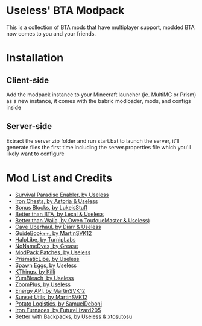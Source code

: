 # Useless' BTA Modpack

This is a collection of BTA mods that have multiplayer support, modded BTA now comes to you and your friends. 

# Installation
## Client-side
Add the modpack instance to your Minecraft launcher (ie. MultiMC or Prism) as a new instance, it comes with the babric modloader, mods, and configs inside
## Server-side
Extract the server zip folder and run start.bat to launch the server, it'll generate files the first time including the server.properties file which you'll likely want to configure

# Mod List and Credits
- [Survival Paradise Enabler, by Useless](<https://discord.com/channels/866992171319558144/1137195724627521647>)
- [Iron Chests, by Astoria & Useless](<https://discord.com/channels/866992171319558144/1086475244245622954>)
- [Bonus Blocks, by LukeisStuff](<https://discord.com/channels/866992171319558144/1152233487231897621>)
- [Better than BTA, by Lexal & Useless](<https://discord.com/channels/866992171319558144/1150434454817484840>)
- [Better than Waila, by Owen ToufoueMaster & Useless)](<https://discord.com/channels/866992171319558144/1140738492490600489>)
- [Cave Uberhaul, by Diarr & Useless](<https://discord.com/channels/866992171319558144/1046264116567887984>)
- [GuideBook++, by MartinSVK12](<https://discord.com/channels/866992171319558144/1070722725347336323>)
- [HalpLibe, by TurnipLabs](<https://github.com/Turnip-Labs/bta-halplibe>)
- [NoNameDyes, by Grease](<https://discord.com/channels/866992171319558144/1141808787477504131>)
- [ModPack Patches, by Useless](<https://github.com/UselessBullets/UselessPackPatches>)
- [PrismaticLibe, by Useless](<https://discord.com/channels/866992171319558144/1146289990368776224>)
- [Spawn Eggs, by Useless](<https://discord.com/channels/866992171319558144/1140285655537160213>)
- [KThings, by Killi](<https://bta-modding.nouma-vallee.fr/Killi/kthings>)
- [YumBleach, by Useless](<https://bta-modding.nouma-vallee.fr/Useless/yum-bleach>)
- [ZoomPlus, by Useless](<https://discord.com/channels/866992171319558144/1137688513559679006>)
- [Energy API, by MartinSVK12](<https://github.com/MartinSVK12/energyapi>)
- [Sunset Utils, by MartinSVK12](<https://github.com/MartinSVK12/sunsetutils>)
- [Potato Logistics, by SamuelDeboni](<https://github.com/SamuelDeboni/potato-logistics>)
- [Iron Furnaces, by FutureLizard205](<https://github.com/FutureLizard205/bta-IronFurnacesMod>)
- [Better with Backpacks, by Useless & xtosutosu](<https://github.com/UselessBullets/bta-backpacks>)
